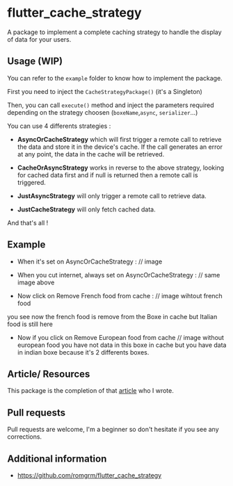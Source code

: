 # flutter_cache_strategy

A package to implement a complete caching strategy to handle the display of data for your users.

## Usage (WIP) 

You can refer to the `example` folder to know how to implement the 
package. 

First you need to inject the `CacheStrategyPackage()` (it's a Singleton)

Then, you can call `execute()` method and inject the parameters required depending on the strategy choosen (`boxeName`,`async`, `serializer`...)

You can use 4 differents strategies : 

- **AsyncOrCacheStrategy** which will first trigger a remote call to retrieve the data and store it in the device's cache. If the call generates an error at any point, the data in the cache will be retrieved.
- **CacheOrAsyncStrategy** works in reverse to the above strategy, looking for cached data first and if null is returned then a remote call is triggered. 

- **JustAsyncStrategy** will only trigger a remote call to retrieve data.

- **JustCacheStrategy** will only fetch cached data.

And that's all ! 

## Example

- When it's set on AsyncOrCacheStrategy : 
// image 

- When you cut internet, always set on AsyncOrCacheStrategy : 
// same image above

- Now click on Remove French food from cache : 
// image wihtout french food 

you see now the french food is remove from the Boxe in cache but Italian food is still here 

- Now if you click on Remove European food from cache 
// image without european food 
 you have not data in this boxe in cache but you have data in indian boxe because it's 2 differents boxes. 

## Article/ Resources

This package is the completion of that [article](https://medium.com/@romaingreaume/implementing-a-cache-strategy-in-your-flutter-app-5db3e316e7c9) who I wrote. 
## Pull requests
Pull requests are welcome, I'm a beginner so don't hesitate if you see any corrections.




## Additional information

- https://github.com/romgrm/flutter_cache_strategy